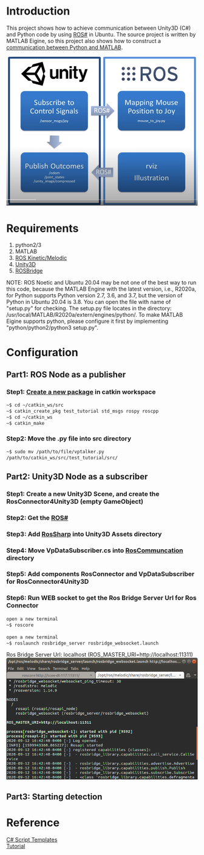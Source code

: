 # Introduction
This project shows how to achieve communication between Unity3D (C#) and Python code by using [ROS#](https://github.com/siemens/ros-sharp) in Ubuntu. The source project is written by MATLAB Eigine, so this project also shows how to construct a [communication between Python and MATLAB](https://github.com/Varun-Haris/Vanishing-point-estimation-code).    

![ss1.png](https://github.com/HugoNip/ROSBridgeConnection1.1v-Array/blob/master/Figure/ss1.png)

# Requirements
1. python2/3   
2. MATLAB    
3. [ROS Kinetic/Melodic](http://wiki.ros.org/ROS/Installation)     
4. [Unity3D](https://tecrobust.com/unity3d-for-ubuntu-how-to-install-unity3d-on-linux-ubuntu-18-04-lts-19-04-19-10/)   
5. [ROSBridge](http://wiki.ros.org/rosbridge_suite)   

NOTE: ROS Noetic and Ubuntu 20.04 may be not one of the best way to run this code, because the MATLAB Engine with the latest version, i.e., R2020a, for Python supports Python version 2.7, 3.6, and 3.7, but the version of Python in Ubuntu 20.04 is 3.8. You can open the file with name of "setup.py" for checking. The setup.py file locates in the directory: /usr/local/MATLAB/R2020a/extern/engines/python/. To make MATLAB Eigine supports python, please configure it first by implementing "python/python2/python3 setup.py".    

# Configuration
## Part1: ROS Node as a publisher
### Step1: [Create a new package](http://wiki.ros.org/ROS/Tutorials/CreatingPackage) in catkin workspace
```
~$ cd ~/catkin_ws/src
~$ catkin_create_pkg test_tutorial std_msgs rospy roscpp
~$ cd ~/catkin_ws
~$ catkin_make
```
### Step2: Move the .py file into src directory
```
~$ sudo mv /path/to/file/vptalker.py /path/to/catkin_ws/src/test_tutorial/src/
```

## Part2: Unity3D Node as a subscriber
### Step1: Create a new Unity3D Scene, and create the RosConnector4Unity3D (empty GameObject)
### Step2: Get the [ROS#](https://github.com/siemens/ros-sharp)
### Step3: Add [RosSharp](https://github.com/siemens/ros-sharp/tree/master/Unity3D/Assets) into Unity3D Assets directory
### Step4: Move VpDataSubscriber.cs into [RosCommuncation](https://github.com/siemens/ros-sharp/tree/master/Unity3D/Assets/RosSharp/Scripts/RosBridgeClient/RosCommuncation) directory
### Step5: Add components RosConnector and VpDataSubscriber for RosConnector4Unity3D
### Step6: Run WEB socket to get the Ros Bridge Server Url for Ros Connector
```
open a new terminal
~$ roscore

open a new terminal
~$ roslaunch rosbridge_server rosbridge_websocket.launch
```
Ros Bridge Server Url: localhost (ROS_MASTER_URI=http://localhost:11311)  
![ss2.png](https://github.com/HugoNip/ROSBridgeConnection1.1v-Array/blob/master/Figure/ss2.png)

## Part3: Starting detection

# Reference
[C# Script Templates](https://mega.nz/#!dsQ01CYa!llVkuQ-JhW9SlOwNBHMlKuv215Mks-DX1BO2g8hqdsg)    
[Tutorial](https://www.youtube.com/watch?v=lVa_bb0UFMs&ab_channel=bryansgue)    
